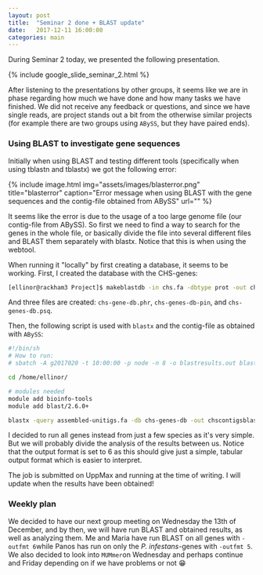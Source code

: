 ```yaml
---
layout: post
title:  "Seminar 2 done + BLAST update"
date:   2017-12-11 16:00:00
categories: main
---
```

During Seminar 2 today, we presented the following presentation. 

{% include google_slide_seminar_2.html %}

After listening to the presentations by other groups, it seems like we are in phase regarding how much we have done and how many tasks we have finished. We did not receive any feedback or questions, and since we have single reads, are project stands out a bit from the otherwise similar projects (for example there are two groups using `ABySS`, but they have paired ends). 

### Using BLAST to investigate gene sequences

Initially when using BLAST and testing different tools (specifically when using tblastn and tblastx) we got the following error: 

{% include image.html
            img="assets/images/blasterror.png"
            title="blasterror"
            caption="Error message when using BLAST with the gene sequences and the contig-file obtained from ABySS"
            url="" %}

It seems like the error is due to the usage of a too large genome file (our contig-file from ABySS). So first we need to find a way to search for the genes in the whole file, or basically divide the file into several different files and BLAST them separately with blastx. Notice that this is when using the webtool. 

When running it "locally" by first creating a database, it seems to be working. First, I created the database with the CHS-genes: 

```bash 
[ellinor@rackham3 Project]$ makeblastdb -in chs.fa -dbtype prot -out chs-genes-db
```

And three files are created: 
`chs-gene-db.phr`, `chs-genes-db-pin`, and `chs-genes-db.psq`.

Then, the following script is used with `blastx` and the contig-file as obtained with `ABySS`: 

```bash
#!/bin/sh
# How to run:
# sbatch -A g2017020 -t 10:00:00 -p node -n 8 -o blastresults.out blast.sh

cd /home/ellinor/

# modules needed
module add bioinfo-tools
module add blast/2.6.0+

blastx -query assembled-unitigs.fa -db chs-genes-db -out chscontigsblast -outfmt 6
```

I decided to run all genes instead from just a few species as it's very simple. But we will probably divide the analysis of the results between us. Notice that the output format is set to 6 as this should give just a simple, tabular output format which is easier to interpret. 

The job is submitted on UppMax and running at the time of writing. I will update when the results have been obtained! 

### Weekly plan

We decided to have our next group meeting on Wednesday the 13th of December, and by then, we will have run BLAST and obtained results, as well as analyzing them. Me and Maria have run BLAST on all genes with `-outfmt 6`while Panos has run on only the *P. infestans*-genes with `-outfmt 5`. We also decided to look into `MUMmer`on Wednesday and perhaps continue and Friday depending on if we have problems or not :grin:
